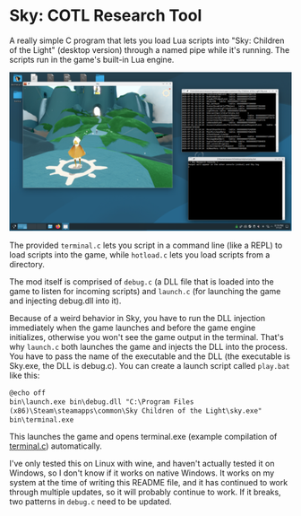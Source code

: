 # Sky: COTL Research Tool

A really simple C program that lets you load Lua scripts into "Sky: Children of the Light" (desktop version) through a named pipe while it's running. The scripts run in the game's built-in Lua engine.

![desktop screenshot](screenshot.png)

The provided `terminal.c` lets you script in a command line (like a REPL) to load scripts into the game, while `hotload.c` lets you load scripts from a directory.

The mod itself is comprised of `debug.c` (a DLL file that is loaded into the game to listen for incoming scripts) and `launch.c` (for launching the game and injecting debug.dll into it).

Because of a weird behavior in Sky, you have to run the DLL injection immediately when the game launches and before the game engine initializes, otherwise you won't see the game output in the terminal. That's why `launch.c` both launches the game and injects the DLL into the process. You have to pass the name of the executable and the DLL (the executable is Sky.exe, the DLL is debug.c). You can create a launch script called `play.bat` like this:

```
@echo off
bin\launch.exe bin\debug.dll "C:\Program Files (x86)\Steam\steamapps\common\Sky Children of the Light\sky.exe"
bin\terminal.exe
```

This launches the game and opens terminal.exe (example compilation of [terminal.c](terminal.c)) automatically.

I've only tested this on Linux with wine, and haven't actually tested it on Windows, so I don't know if it works on native Windows. It works on my system at the time of writing this README file, and it has continued to work through multiple updates, so it will probably continue to work. If it breaks, two patterns in `debug.c` need to be updated.
